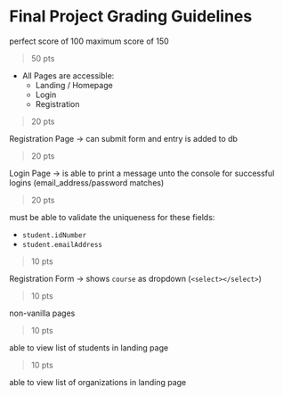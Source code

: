 # Final Project Grading Guidelines

perfect score of 100
maximum score of 150


> 50 pts

* All Pages are accessible:
    * Landing / Homepage
    * Login
    * Registration

> 20 pts

Registration Page -> can submit form and entry is added to db

> 20 pts

Login Page -> is able to print a message unto the console for successful logins (email_address/password matches)

> 20 pts

must be able to validate the uniqueness for these fields:
* `student.idNumber`
* `student.emailAddress`

> 10 pts

Registration Form -> shows `course` as dropdown (`<select></select>`)

> 10 pts

non-vanilla pages

> 10 pts

able to view list of students in landing page

> 10 pts

able to view list of organizations in landing page
